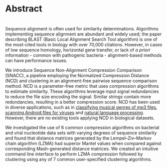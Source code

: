 # Abstract
# 
Sequence alignment is often used for similarity determinations. Algorithms implementing sequence alignment are abundant and widely used; the paper describing BLAST (Basic Local Alignment Search Tool algorithm) is one of the most-cited tools in biology with over 70,000 citations. However, in cases of low sequence homology, horizontal gene transfer, or lack of *a priori* information - common with pathogenic bacteria - alignment-based methods can have performance issues. 

We introduce Sequence Non-Alignment Compression Comparison (SNACC), a pipeline employing the Normalized Compression Distance (NCD) and clustering in an alignment-free pairwise sequence comparison method. NCD is a parameter-free metric that uses compression algorithms to estimate similarity. These algorithms leverage input signal redundancies to reduce the file size encoding the signal. Similar strings contain more redundancies, resulting in a better compression score. NCD has been used in
diverse applications, such as in [classifying musical genres of mp3 files](https://homepages.cwi.nl/~paulv/papers/music.pdf), [scanning Android files for viruses](https://link.springer.com/article/10.1007/s11416-015-0260-0) and [natural language processing](http://www.aclweb.org/anthology/P10-2015). However, there are no existing tools applying NCD in biological datasets.

We investigated the use of 6 common compression algorithms on bacterial and viral nucleotide data sets with varying degrees of sequence similarity and found that distance matrices generated by the Lempel–Ziv–Markov chain algorithm (LZMA) had superior Mantel values when compared against corresponding Mash-generated distance matrices. We created an intuitive command line interface to perform LZMA compression followed by clustering using any of 7 common user-specified clustering algorithms. 
